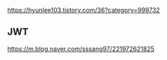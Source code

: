 https://hyunlee103.tistory.com/36?category=999732

## JWT
https://m.blog.naver.com/sssang97/221972621825
